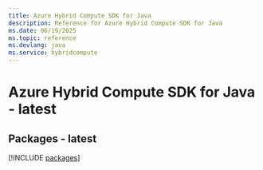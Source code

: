 ```yaml
---
title: Azure Hybrid Compute SDK for Java
description: Reference for Azure Hybrid Compute SDK for Java
ms.date: 06/19/2025
ms.topic: reference
ms.devlang: java
ms.service: hybridcompute
---
```

# Azure Hybrid Compute SDK for Java - latest
## Packages - latest
[!INCLUDE [packages](hybrid-compute-index.md)]